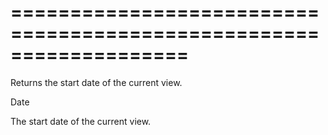 <!--**
/*-------------------------------------------
    Auto-generated file. Do not modify.
-------------------------------------------

**-->
===================================================================
===================================================================

<!--shortDescription-->
Returns the start date of the current view.
<!--/shortDescription-->

<!--returnType-->Date<!--/returnType-->
<!--returnDescription-->
The start date of the current view.
<!--/returnDescription-->

<!--fullDescription-->

<!--/fullDescription-->